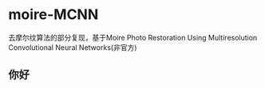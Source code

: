 # moire-MCNN
去摩尔纹算法的部分复现，基于Moire Photo Restoration Using Multiresolution  Convolutional Neural Networks(非官方)
## 你好
